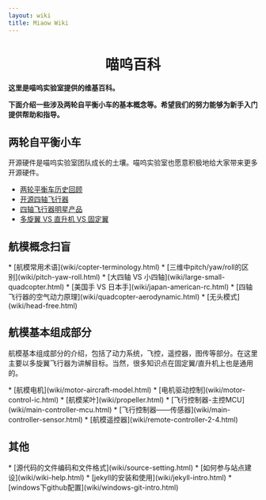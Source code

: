 ```yaml
---
layout: wiki
title: Miaow Wiki
---
```


<div class="jumbotron">
<b>
	<h1 align="center" >喵呜百科</h1>
    <p class="lead">这里是喵呜实验室提供的维基百科。</p>
    <p class="lead">下面介绍一些涉及两轮自平衡小车的基本概念等。希望我们的努力能够为新手入门提供帮助和指导。 </p>
</b>
</div>

<h2 id="quadcopter">两轮自平衡小车</h2>
<p>开源硬件是喵呜实验室团队成长的土壤。喵呜实验室也愿意积极地给大家带来更多开源硬件。</p>

* [两轮平衡车历史回顾](wiki/self-balanced-history.html)
* [开源四轴飞行器](wiki/opensource-quadcopter.html)
* [四轴飞行器明星产品](wiki/quadcopter-star.html)
* [多旋翼 VS 直升机 VS 固定翼](wiki/heli-quad-fix-copter.html)

<h2 id="copter-term">航模概念扫盲</h2>
* [航模常用术语](wiki/copter-terminology.html)
* [三维中pitch/yaw/roll的区别](wiki/pitch-yaw-roll.html)
* [大四轴 VS 小四轴](wiki/large-small-quadcopter.html)
* [美国手 VS 日本手](wiki/japan-american-rc.html)
* [四轴飞行器的空气动力原理](wiki/quadcopter-aerodynamic.html)
* [无头模式](wiki/head-free.html)

<h2 id="copter">航模基本组成部分</h2>
<p>航模基本组成部分的介绍，包括了动力系统，飞控，遥控器，图传等部分。在这里主要以多旋翼飞行器为讲解目标。当然，很多知识点在固定翼/直升机上也是通用的。</p>
* [航模电机](wiki/motor-aircraft-model.html)
* [电机驱动控制](wiki/motor-control-ic.html)
* [航模桨叶](wiki/propeller.html)
* [飞行控制器-主控MCU](wiki/main-controller-mcu.html)
* [飞行控制器——传感器](wiki/main-controller-sensor.html)
* [航模遥控器](wiki/remote-controller-2-4.html)


<h2 id="other">其他</h2>
* [源代码的文件编码和文件格式](wiki/source-setting.html)
* [如何参与站点建设](wiki/wiki-help.html)
* [jekyll的安装和使用](wiki/jekyll-intro.html)
* [windows下github配置](wiki/windows-git-intro.html)
